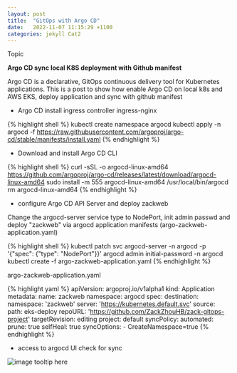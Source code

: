 ```yaml
---
layout: post
title:  "GitOps with Argo CD"
date:   2022-11-07 11:15:29 +1100
categories: jekyll Cat2
---
```


Topic

<b>Argo CD sync local K8S deployment with Github manifest</b>

Argo CD is a declarative, GitOps continuous delivery tool for Kubernetes applications. This is a post to show how enable Argo CD on local k8s and AWS EKS, deploy application and sync with github manifest

- Argo CD install ingress controller ingress-nginx

{% highlight shell %}
kubectl create namespace argocd
kubectl apply -n argocd -f https://raw.githubusercontent.com/argoproj/argo-cd/stable/manifests/install.yaml
{% endhighlight %}

- Download and install Argo CD CLI

{% highlight shell %}
curl -sSL -o argocd-linux-amd64 https://github.com/argoproj/argo-cd/releases/latest/download/argocd-linux-amd64
sudo install -m 555 argocd-linux-amd64 /usr/local/bin/argocd
rm argocd-linux-amd64
{% endhighlight %}

- configure Argo CD API Server and deploy zackweb

Change the argocd-server service type to NodePort, init admin passwd and deploy "zackweb" via argocd application manifests (argo-zackweb-application.yaml)

{% highlight shell %}
kubectl patch svc argocd-server -n argocd -p '{"spec": {"type": "NodePort"}}'
argocd admin initial-password -n argocd
kubectl create -f argo-zackweb-application.yaml
{% endhighlight %}

argo-zackweb-application.yaml

{% highlight yaml %}
apiVersion: argoproj.io/v1alpha1
kind: Application
metadata:
  name: zackweb
  namespace: argocd
spec:
  destination:
    namespace: 'zackweb'
    server: 'https://kubernetes.default.svc'
  source:
    path: eks-deploy
    repoURL: 'https://github.com/ZackZhouHB/zack-gitops-project'
    targetRevision: editing
  project: default
  syncPolicy:
    automated:
      prune: true
      selfHeal: true
    syncOptions:
    - CreateNamespace=true
{% endhighlight %}

- access to argocd UI check for sync

![image tooltip here](/assets/argo-demo.png)

